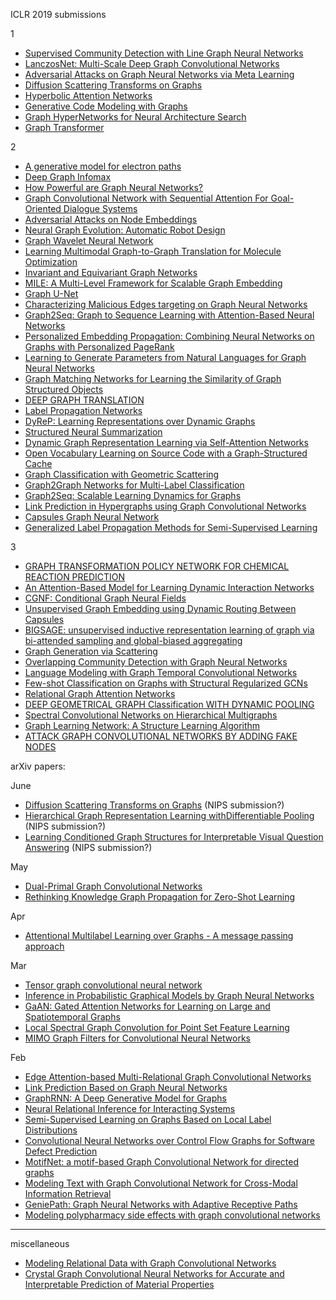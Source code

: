 ICLR 2019 submissions

1

- [Supervised Community Detection with Line Graph Neural Networks](https://openreview.net/forum?id=H1g0Z3A9Fm)
- [LanczosNet: Multi-Scale Deep Graph Convolutional Networks](https://openreview.net/forum?id=BkedznAqKQ)
- [Adversarial Attacks on Graph Neural Networks via Meta Learning](https://openreview.net/forum?id=Bylnx209YX)
- [Diffusion Scattering Transforms on Graphs](https://openreview.net/forum?id=BygqBiRcFQ)
- [Hyperbolic Attention Networks](https://openreview.net/forum?id=rJxHsjRqFQ)
- [Generative Code Modeling with Graphs](https://openreview.net/forum?id=Bke4KsA5FX)
- [Graph HyperNetworks for Neural Architecture Search](https://openreview.net/forum?id=rkgW0oA9FX)
- [Graph Transformer](https://openreview.net/forum?id=HJei-2RcK7)

2
- [A generative model for electron paths](https://openreview.net/forum?id=r1x4BnCqKX&noteId=Byxatx75nQ)
- [Deep Graph Infomax](https://openreview.net/forum?id=rklz9iAcKQ)
- [How Powerful are Graph Neural Networks?](https://openreview.net/forum?id=ryGs6iA5Km)
- [Graph Convolutional Network with Sequential Attention For Goal-Oriented Dialogue Systems](https://openreview.net/forum?id=Skz-3j05tm)
- [Adversarial Attacks on Node Embeddings](https://openreview.net/forum?id=Sye7qoC5FQ)
- [Neural Graph Evolution: Automatic Robot Design](https://openreview.net/forum?id=BkgWHnR5tm)
- [Graph Wavelet Neural Network](https://openreview.net/forum?id=H1ewdiR5tQ)
- [Learning Multimodal Graph-to-Graph Translation for Molecule Optimization](https://openreview.net/forum?id=B1xJAsA5F7)
- [Invariant and Equivariant Graph Networks](https://openreview.net/forum?id=Syx72jC9tm)
- [MILE: A Multi-Level Framework for Scalable Graph Embedding](https://openreview.net/forum?id=HJeKCi0qYX)
- [Graph U-Net](https://openreview.net/forum?id=HJePRoAct7)
- [Characterizing Malicious Edges targeting on Graph Neural Networks](https://openreview.net/forum?id=HJxdAoCcYX)
- [Graph2Seq: Graph to Sequence Learning with Attention-Based Neural Networks](https://openreview.net/forum?id=SkeXehR9t7)
- [Personalized Embedding Propagation: Combining Neural Networks on Graphs with Personalized PageRank](https://openreview.net/forum?id=H1gL-2A9Ym)
- [Learning to Generate Parameters from Natural Languages for Graph Neural Networks](https://openreview.net/forum?id=SkgzYiRqtX)
- [Graph Matching Networks for Learning the Similarity of Graph Structured Objects](https://openreview.net/forum?id=S1xiOjC9F7)
- [DEEP GRAPH TRANSLATION](https://openreview.net/forum?id=SJz6MnC5YQ)
- [Label Propagation Networks](https://openreview.net/forum?id=r1g7y2RqYX)
- [DyReP: Learning Representations over Dynamic Graphs](https://openreview.net/forum?id=HyePrhR5KX)
- [Structured Neural Summarization](https://openreview.net/forum?id=H1ersoRqtm)
- [Dynamic Graph Representation Learning via Self-Attention Networks](https://openreview.net/forum?id=HylsgnCcFQ)
- [Open Vocabulary Learning on Source Code with a Graph-Structured Cache](https://openreview.net/forum?id=SkNSehA9FQ)
- [Graph Classification with Geometric Scattering](https://openreview.net/forum?id=SygK6sA5tX)
- [Graph2Graph Networks for Multi-Label Classification](https://openreview.net/forum?id=r1xYr3C5t7)
- [Graph2Seq: Scalable Learning Dynamics for Graphs](https://openreview.net/forum?id=Ske7ToC5Km)
- [Link Prediction in Hypergraphs using Graph Convolutional Networks](https://openreview.net/forum?id=ryeaZhRqFm)
- [Capsules Graph Neural Network](https://openreview.net/forum?id=Byl8BnRcYm)
- [Generalized Label Propagation Methods for Semi-Supervised Learning](https://openreview.net/forum?id=SygjB3AcYX)


3
- [GRAPH TRANSFORMATION POLICY NETWORK FOR CHEMICAL REACTION PREDICTION](https://openreview.net/forum?id=r1f78iAcFm)
- [An Attention-Based Model for Learning Dynamic Interaction Networks](https://openreview.net/forum?id=rJEGwo0cFX)
- [CGNF: Conditional Graph Neural Fields](https://openreview.net/forum?id=ryxMX2R9YQ)
- [Unsupervised Graph Embedding using Dynamic Routing Between Capsules](https://openreview.net/forum?id=SkeiPsAqK7)
- [BIGSAGE: unsupervised inductive representation learning of graph via bi-attended sampling and global-biased aggregating ](https://openreview.net/forum?id=SygxYoC5FX)
- [Graph Generation via Scattering](https://openreview.net/forum?id=HyxSBh09t7)
- [Overlapping Community Detection with Graph Neural Networks](https://openreview.net/forum?id=HklQxnC5tX)
- [Language Modeling with Graph Temporal Convolutional Networks](https://openreview.net/forum?id=HJlYzhR9tm)
- [Few-shot Classification on Graphs with Structural Regularized GCNs](https://openreview.net/forum?id=r1znKiAcY7)
- [Relational Graph Attention Networks](https://openreview.net/forum?id=Bklzkh0qFm)
- [DEEP GEOMETRICAL GRAPH Classification WITH DYNAMIC POOLING](https://openreview.net/forum?id=Hkes0iR9KX)
- [Spectral Convolutional Networks on Hierarchical Multigraphs](https://openreview.net/forum?id=ryxsCiAqKm)
- [Graph Learning Network: A Structure Learning Algorithm](https://openreview.net/forum?id=HylRk2A5FQ)
- [ATTACK GRAPH CONVOLUTIONAL NETWORKS BY ADDING FAKE NODES](https://openreview.net/forum?id=rke8ZhCcFQ)





arXiv papers:

June
- [Diffusion Scattering Transforms on Graphs](https://arxiv.org/abs/1806.08829) (NIPS submission?)
- [Hierarchical Graph Representation Learning withDifferentiable Pooling](https://arxiv.org/abs/1806.08804) (NIPS submission?)
- [Learning Conditioned Graph Structures for Interpretable Visual Question Answering](https://arxiv.org/abs/1806.07243) (NIPS submission?)

May
- [Dual-Primal Graph Convolutional Networks](https://arxiv.org/abs/1806.00770)
- [Rethinking Knowledge Graph Propagation for Zero-Shot Learning](https://arxiv.org/abs/1805.11724)

Apr
- [Attentional Multilabel Learning over Graphs - A message passing approach](https://arxiv.org/abs/1804.00293)

Mar
- [Tensor graph convolutional neural network](https://arxiv.org/abs/1803.10071) 
- [Inference in Probabilistic Graphical Models by Graph Neural Networks](https://arxiv.org/abs/1803.07710)
- [GaAN: Gated Attention Networks for Learning on Large and Spatiotemporal Graphs](https://arxiv.org/abs/1803.07294)
- [Local Spectral Graph Convolution for Point Set Feature Learning](https://arxiv.org/abs/1803.05827)
- [MIMO Graph Filters for Convolutional Neural Networks](https://arxiv.org/abs/1803.02247)

Feb
 - [Edge Attention-based Multi-Relational Graph Convolutional Networks](https://arxiv.org/abs/1802.04944)
 - [Link Prediction Based on Graph Neural Networks](https://arxiv.org/abs/1802.09691)
 - [GraphRNN: A Deep Generative Model for Graphs](https://arxiv.org/abs/1802.08773)
 - [Neural Relational Inference for Interacting Systems](https://arxiv.org/abs/1802.04687)
 - [Semi-Supervised Learning on Graphs Based on Local Label Distributions](https://arxiv.org/abs/1802.05563)
 - [Convolutional Neural Networks over Control Flow Graphs for Software Defect Prediction](https://arxiv.org/abs/1802.04986)
 - [MotifNet: a motif-based Graph Convolutional Network for directed graphs](https://arxiv.org/abs/1802.01572) 
 - [Modeling Text with Graph Convolutional Network for Cross-Modal Information Retrieval](https://arxiv.org/abs/1802.00985)
 - [GeniePath: Graph Neural Networks with Adaptive Receptive Paths](https://arxiv.org/abs/1802.00910)
 - [Modeling polypharmacy side effects with graph convolutional networks](https://github.com/naganandy/geometric-deep-learning-literature/blob/master/miscellaneous/decagon_2018.md)


-----------------------------------------------------------------------------------------------------------
miscellaneous
- [Modeling Relational Data with Graph Convolutional Networks](https://github.com/naganandy/geometric-deep-learning-literature/blob/master/miscellaneous/relational_gcn_arxiv17.md)
- [Crystal Graph Convolutional Neural Networks for Accurate and Interpretable Prediction of Material Properties](https://github.com/naganandy/geometric-deep-learning-literature/blob/master/miscellaneous/cgcnn_arxiv17.md)
